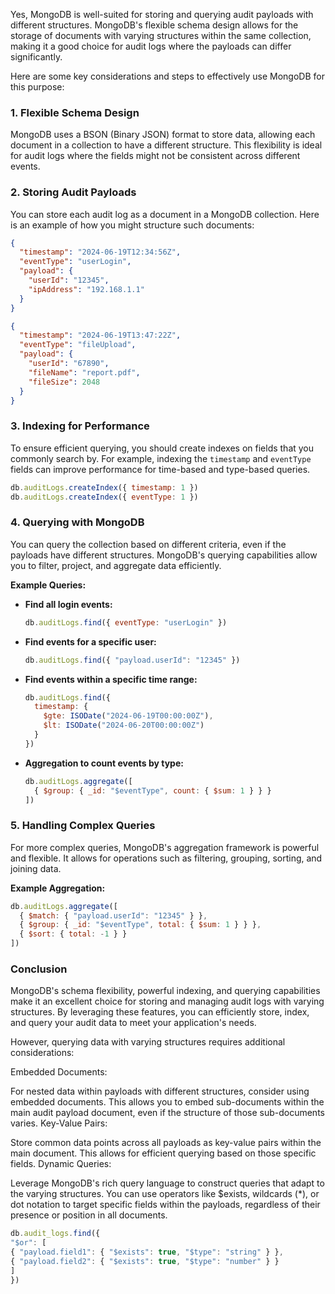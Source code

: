 Yes, MongoDB is well-suited for storing and querying audit payloads with different structures. MongoDB's flexible schema design allows for the storage of documents with varying structures within the same collection, making it a good choice for audit logs where the payloads can differ significantly.

Here are some key considerations and steps to effectively use MongoDB for this purpose:

### 1. Flexible Schema Design

MongoDB uses a BSON (Binary JSON) format to store data, allowing each document in a collection to have a different structure. This flexibility is ideal for audit logs where the fields might not be consistent across different events.

### 2. Storing Audit Payloads

You can store each audit log as a document in a MongoDB collection. Here is an example of how you might structure such documents:

```json
{
  "timestamp": "2024-06-19T12:34:56Z",
  "eventType": "userLogin",
  "payload": {
    "userId": "12345",
    "ipAddress": "192.168.1.1"
  }
}
```

```json
{
  "timestamp": "2024-06-19T13:47:22Z",
  "eventType": "fileUpload",
  "payload": {
    "userId": "67890",
    "fileName": "report.pdf",
    "fileSize": 2048
  }
}
```

### 3. Indexing for Performance

To ensure efficient querying, you should create indexes on fields that you commonly search by. For example, indexing the `timestamp` and `eventType` fields can improve performance for time-based and type-based queries.

```javascript
db.auditLogs.createIndex({ timestamp: 1 })
db.auditLogs.createIndex({ eventType: 1 })
```

### 4. Querying with MongoDB

You can query the collection based on different criteria, even if the payloads have different structures. MongoDB's querying capabilities allow you to filter, project, and aggregate data efficiently.

**Example Queries:**

- **Find all login events:**
  ```javascript
  db.auditLogs.find({ eventType: "userLogin" })
  ```

- **Find events for a specific user:**
  ```javascript
  db.auditLogs.find({ "payload.userId": "12345" })
  ```

- **Find events within a specific time range:**
  ```javascript
  db.auditLogs.find({ 
    timestamp: { 
      $gte: ISODate("2024-06-19T00:00:00Z"), 
      $lt: ISODate("2024-06-20T00:00:00Z") 
    } 
  })
  ```

- **Aggregation to count events by type:**
  ```javascript
  db.auditLogs.aggregate([
    { $group: { _id: "$eventType", count: { $sum: 1 } } }
  ])
  ```

### 5. Handling Complex Queries

For more complex queries, MongoDB's aggregation framework is powerful and flexible. It allows for operations such as filtering, grouping, sorting, and joining data.

**Example Aggregation:**
```javascript
db.auditLogs.aggregate([
  { $match: { "payload.userId": "12345" } },
  { $group: { _id: "$eventType", total: { $sum: 1 } } },
  { $sort: { total: -1 } }
])
```

### Conclusion

MongoDB's schema flexibility, powerful indexing, and querying capabilities make it an excellent choice for storing and managing audit logs with varying structures. By leveraging these features, you can efficiently store, index, and query your audit data to meet your application's needs.

However, querying data with varying structures requires additional considerations:

Embedded Documents:

For nested data within payloads with different structures, consider using embedded documents. This allows you to embed sub-documents within the main audit payload document, even if the structure of those sub-documents varies.
Key-Value Pairs:

Store common data points across all payloads as key-value pairs within the main document. This allows for efficient querying based on those specific fields.
Dynamic Queries:

Leverage MongoDB's rich query language to construct queries that adapt to the varying structures. You can use operators like $exists, wildcards (*), or dot notation to target specific fields within the payloads, regardless of their presence or position in all documents.

```javascript
db.audit_logs.find({
"$or": [
{ "payload.field1": { "$exists": true, "$type": "string" } },
{ "payload.field2": { "$exists": true, "$type": "number" } }
]
})
```